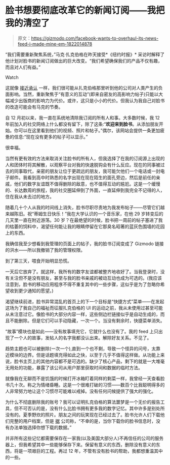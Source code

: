 # 脸书想要彻底改革它的新闻订阅——我把我的清空了

> 原文：<https://gizmodo.com/facebook-wants-to-overhaul-its-news-feed-i-made-mine-em-1822014878>

“我们需要重新聚焦系统，”马克·扎克伯格在昨天接受*《纽约时报》* 采访时解释了他计划对脸书的新闻订阅做出的巨大改变。“我们希望确保我们的产品不仅有趣，而且对人们有益。”

Watch

这就像 [接近承认](https://gizmodo.com/wistful-mark-zuckerberg-wants-to-bring-back-the-old-fac-1822020854) 一样，我们很可能从扎克伯格那里听到他的公司对人类产生的负面影响。当然，重新聚焦于“有意义的互动”(即来自密友的高影响力帖子)只能以大幅减少出版商的影响力为代价。或许，这只是小小的代价。但我认为我自己对脸书的改造可能会有马克的节奏。

自 12 月初以来，我一直在系统地清除我订阅的所有人和事。大多数时候，我 12 年前加入的社交网络上什么都没有留下，除了这条:“**欢迎来到脸书**。从添加朋友开始。你可以在这里看到他们的视频、照片和帖子。”偶尔，该网站会提供一条更加疲惫的信息:“现在没有更多的帖子可以显示。”

很幸福。

当然有更有效的方法来取消关注脸书的所有人，但我选择了在我的订阅源上出现的人和团体时将其解散，以观察平台对我的快速脱钩会有什么反应。现在的同事被过去的同事取代，亲密的朋友让位于更疏远的朋友，我可能欠他们一个电话或一封电子邮件。我看到高中时熟悉的名字出现在现在陌生的面孔旁边，然后是前任的亲戚，他们的数字友谊既不值得删除的敌意，也不值得互动的尴尬。这是一个缓慢的、长达数周的旅程，我的社交圈延伸到了外面，一直延伸到我完全不记得的人，住在我从未去过的地方。

随着几十个人从我的时间线上消失，脸书尽职尽责地为我发布帖子——尽管它们越来越陈旧。祝“蒂姆生日快乐！”我在大学认识的一个音乐家，在他 29 岁转变后的几天里一直在附近游荡。30 岁？在最绝望的时候，脸书把一周前的帖子塞进了我的枯萎的饲料中，渴望任何能让我的眼睛停留在它那臭名昭著的蓝灰色围墙的花园上的东西。

我确信我至少想看到我管理的页面上的帖子，我的脸书订阅变成了 Gizmodo 链接的洪水——所以我撤销了我的管理权限。

到了第三天，喂食开始明显恐慌。

一天后它放弃了。就这样，我所有的数字友谊都被整齐地收好了。当我登录时，没有关注但不是没有朋友，甚至与我的脸书亲戚的被动互动也成为可选的。(我应该注意到，脸书的移动应用程序不得不重复其中的一些步骤，这似乎是为了忽略你希望收到更少通知的愿望。)

渴望继续前进，脸书异常混乱的首页上的下一个目标是“快捷方式”菜单——在发起这场为了我自己的福祉而征服扎克伯格的 UI 的运动之前，我从未使用过甚至可能从未注意过它。像脸书的大部分内容一样，这些侧边栏链接似乎是自动生成的，而且不能删除。但是它们可以手动隐藏，一次一个。当没有剩余时，快捷菜单消失。

“故事”模块也是如此——没有故事填充它，它就什么也没有了。我的 feed 上只出现了一个人的故事，发帖人的名字我都没认出来。解除好友关系。不见了。

趋势主题也可以被删除(一次一个),直到一个也不剩，导致一个怪异的问号，太靠近模块的边界。但是话题填充得如此之快，以至于几乎不值得这样做。从功能上来说，脸书主页上的其他内容都不是可选的。缺少了核心产品，剩下的就是一大堆毫无用处的功能，暴露了该公司从用户那里获取时间和数据的临时方法。

就像我在无聊而不是饥饿的时候打开冰箱盯着同样的剩菜一样，我曾经一天查看脸书几十次。称之为情绪昏睡。这是一个很难打破的习惯——数百个比我聪明得多的人非常努力地让这个习惯尽可能难以戒掉。没有任何问候提供了强大的强化。

为什么不彻底删除我的账号？我可以证明扎克伯格的算法噩梦是一个无价的报告工具，但不可否认的是，没有什么比脸书拥有更多我的数字记忆。其中许多是别处所没有的。夏季野炊的照片。朋友之间的玩笑现在已经过去了。脸书允许人们下载他们完整的用户档案，但是 [据](https://www.facebook.com/help/105374956218909) 公司称，“不幸的是，当你下载你的脸书信息时，没有办法单独选择你想下载的数据。”

并非所有这些记忆都需要保存在一家我(以及美国大部分人)不再信任的公司的服务器上，但我希望其中一些能够保存下来。保留有意义的东西，删除没有意义的东西，将是一项艰巨的工程。再过 12 年，不管有没有脸书的帮助，我都想重温其中的一些。